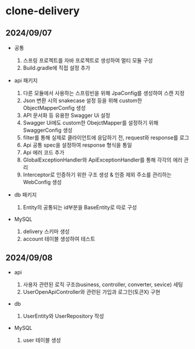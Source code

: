 # clone-delivery

## 2024/09/07
- 공통
  1. 스프링 프로젝트를 자바 프로젝트로 생성하여 멀티 모듈 구성
  2. Build.gradle에 직접 설정 추가

- api 패키지
  1. 다른 모듈에서 사용하는 스프링빈을 위해 JpaConfig를 생성하여 스캔 지정
  2. Json 변환 시의 snakecase 설정 등을 위해 custom한 ObjectMapperConfig 생성
  3. API 문서화 등 유용한 Swagger Ui 설정
  4. Swagger Ui에도 custom한 ObejctMapper를 설정하기 위해 SwaggerConfig 생성
  5. filter를 통해 실제로 클라이언트에 응답하기 전, request와 response를 로그
  6. Api 공통 spec을 설정하여 response 형식을 통일
  7. Api 에러 코드 추가
  8. GlobalExceptionHandler와 ApiExceptionHandler를 통해 각각의 에러 관리
  9. Interceptor로 인증하기 위한 구조 생성 & 인증 제외 주소를 관리하는 WebConfig 생성

- db 패키지
  1. Entity의 공통되는 id부분을 BaseEntity로 따로 구성

- MySQL
  1. delivery 스키마 생성
  2. account 테이블 생성하여 테스트

## 2024/09/08
- api
  1. 사용자 관련된 로직 구조(business, controller, converter, sevice) 세팅
  2. UserOpenApiController와 관련된 가입과 로그인(토큰X) 구현

- db
  1. UserEntity와 UserRepository 작성

- MySQL
  1. user 테이블 생성